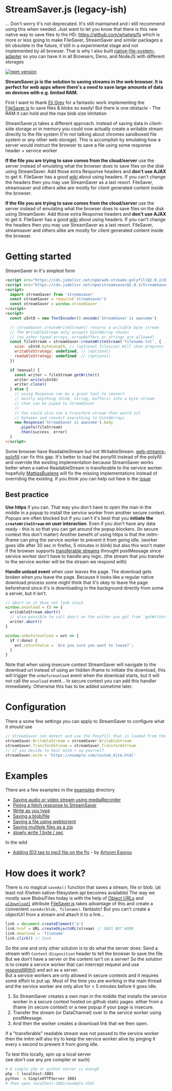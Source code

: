 StreamSaver.js (legacy-ish)
===========================

... Don't worry it's not deprecated. It's still maintained and i still recommend 
using this when needed. Just want to let you know that there is this new native way
to save files to the HD: https://github.com/whatwg/fs which is more
or less going to make FileSaver, StreamSaver and similar packages a bit obsolete
in the future, it'still in a experimental stage and not implemented by all browser.
That is why I also built [native-file-system-adapter](https://github.com/jimmywarting/native-file-system-adapter)
so you can have it in all Browsers, Deno, and NodeJS with different storages

[![npm version][npm-image]][npm-url]

**StreamSaver.js is the solution to saving streams in the web browser.
It is perfect for web apps where there's a need to save large amounts of data on devices with e.g. limited RAM.**

First I want to thank [Eli Grey][1] for a fantastic work implementing the
[FileSaver.js][2] to save files & blobs so easily!
But there is one obstacle - The RAM it can hold and the max blob size limitation

StreamSaver.js takes a different approach. Instead of saving data in client-side
storage or in memory you could now actually create a writable stream directly to
the file system (I'm not talking about chromes sandboxed file system or any other
web storage). This is accomplish by emulating how a server would instruct the
browser to save a file using some response header + service worker

**If the file you are trying to save comes from the cloud/server** use the server instead
of emulating what the browser does to save files on the disk using StreamSaver.
Add those extra Response headers and **don't use AJAX** to get it. FileSaver has
a good [wiki](https://github.com/eligrey/FileSaver.js/wiki/Saving-a-remote-file)
about using headers. If you can't change the headers then you may use StreamSaver
as a last resort. FileSaver, streamsaver and others alike are mostly for client
generated content inside the browser.

**If the file you are trying to save comes from the cloud/server** use the server instead
of emulating what the browser does to save files on the disk using StreamSaver.
Add those extra Response headers and **don't use AJAX** to get it. FileSaver has
a good [wiki](https://github.com/eligrey/FileSaver.js/wiki/Saving-a-remote-file)
about using headers. If you can't change the headers then you may use StreamSaver
as a last resort. FileSaver, streamsaver and others alike are mostly for client
generated content inside the browser.

Getting started
===============
StreamSaver in it's simplest form
```html
<script src="https://cdn.jsdelivr.net/npm/web-streams-polyfill@2.0.2/dist/ponyfill.min.js"></script>
<script src="https://cdn.jsdelivr.net/npm/streamsaver@2.0.3/StreamSaver.min.js"></script>
<script>
  import streamSaver from 'streamsaver'
  const streamSaver = require('streamsaver')
  const streamSaver = window.streamSaver
</script>
<script>
  const uInt8 = new TextEncoder().encode('StreamSaver is awesome')

  // streamSaver.createWriteStream() returns a writable byte stream
  // The WritableStream only accepts Uint8Array chunks
  // (no other typed arrays, arrayBuffers or strings are allowed)
  const fileStream = streamSaver.createWriteStream('filename.txt', {
    size: uInt8.byteLength, // (optional filesize) Will show progress
    writableStrategy: undefined, // (optional)
    readableStrategy: undefined  // (optional)
  })

  if (manual) {
    const writer = fileStream.getWriter()
    writer.write(uInt8)
    writer.close()
  } else {
    // using Response can be a great tool to convert
    // mostly anything (blob, string, buffers) into a byte stream
    // that can be piped to StreamSaver
    //
    // You could also use a transform stream that would sit
    // between and convert everything to Uint8Arrays
    new Response('StreamSaver is awesome').body
      .pipeTo(fileStream)
      .then(success, error)
  }
</script>
```

Some browser have ReadableStream but not WritableStream. [web-streams-polyfill](https://github.com/MattiasBuelens/web-streams-polyfill) can fix this gap. It's better to load the ponyfill instead of the polyfill and override the existing implementation because StreamSaver works better when a native ReadableStream is transferable to the service worker. hopefully [MattiasBuelens](https://github.com/MattiasBuelens) will fix the missing implementations instead of overriding the existing. If you think you can help out here is the [issue](https://github.com/MattiasBuelens/web-streams-polyfill/issues/20)

## Best practice

**Use https** if you can. That way you don't have to open the man in the middle
in a popup to install the service worker from another secure context. Popups are often blocked
but if you can't it's best that you **initiate the `createWriteStream`
on user interaction**. Even if you don't have any data ready - this is so that you can get around the popup blockers. (In secure context this don't matter)
Another benefit of using https is that the mitm-iframe can ping the service worker to prevent it from going idle. (worker goes idle after 30 sec in firefox, 5 minutes in blink) but also this won't mater if the browser supports [transferable streams](https://github.com/whatwg/streams/blob/master/transferable-streams-explainer.md) throught postMessage since service worker don't have to handle any logic. (the stream that you transfer to the service worker will be the stream we respond with)

**Handle unload event** when user leaves the page. The download gets broken when you leave the page.
Because it looks like a regular native download process some might think that it's okey to leave the page beforehand since it's is downloading in the background directly from some a server, but it isn't.

```js
// abort so it dose not look stuck
window.onunload = () => {
  writableStream.abort()
  // also possible to call abort on the writer you got from `getWriter()`
  writer.abort()
}

window.onbeforeunload = evt => {
  if (!done) {
    evt.returnValue = `Are you sure you want to leave?`;
  }
}
```
Note that when using insecure context StreamSaver will navigate to the download url instead of using an hidden iframe to initiate the download, this will trigger the `onbefureunload` event when the download starts, but it will not call the `onunload` event... In secure context you can add this handler immediately. Otherwise this has to be added sometime later.

# Configuration

There a some few settings you can apply to StreamSaver to configure what it should use

```js
// StreamSaver can detect and use the Ponyfill that is loaded from the cdn.
streamSaver.WritableStream = streamSaver.WritableStream
streamSaver.TransformStream = streamSaver.TransformStream
// if you decide to host mitm + sw yourself
streamSaver.mitm = 'https://example.com/custom_mitm.html'
```

Examples
========

There are a few examples in the [examples] directory

- [Saving audio or video stream using mediaRecorder](https://jimmywarting.github.io/StreamSaver.js/examples/media-stream.html)
- [Piping a fetch response to StreamSaver](https://jimmywarting.github.io/StreamSaver.js/examples/fetch.html)
- [Write as you type](https://jimmywarting.github.io/StreamSaver.js/examples/plain-text.html)
- [Saving a blob/file](https://jimmywarting.github.io/StreamSaver.js/examples/saving-a-blob.html)
- [Saving a file using webtorrent](https://jimmywarting.github.io/StreamSaver.js/examples/torrent.html)
- [Saving multiple files as a zip](https://jimmywarting.github.io/StreamSaver.js/examples/saving-multiple-files.html)
- [slowly write 1 byte / sec](https://jimmywarting.github.io/StreamSaver.js/examples/write-slowly.html)

In the wild
- [Adding ID3 tag to mp3 file on the fly](https://egoroof.github.io/browser-id3-writer/stream.html) - by [Artyom Egorov](https://github.com/egoroof)


How does it work?
=====================
There is no magical `saveAs()` function that saves a stream, file or blob. (at least not if/when native-filesystem api becomes available)
The way we mostly save Blobs/Files today is with the help of [Object URLs](https://developer.mozilla.org/en-US/docs/Web/API/URL/createObjectURL) and  [`a[download]`][5] attribute
[FileSaver.js][2] takes advantage of this and create a convenient `saveAs(blob, filename)`. fantastic! But you can't create a objectUrl from a stream and attach
it to a link...
```javascript
link = document.createElement('a')
link.href = URL.createObjectURL(stream) // DOES NOT WORK
link.download = 'filename'
link.click() // Save
```
So the one and only other solution is to do what the server does: Send a stream
with `Content-Disposition` header to tell the browser to save the file.
But we don't have a server or the content isn't on a server! So the solution is to create a service worker
that can intercept request and use [respondWith()][4] and act as a server.<br>
But a service workers are only allowed in secure contexts and it requires some effort to put up. Most of the time you are working in the main thread and the service worker are only alive for < 5 minutes before it goes idle.<br>

 1. So StreamSaver creates a own man in the middle that installs the service worker in a secure context hosted on github static pages. either from a iframe (in secure context) or a new popup if your page is insecure.
 2. Transfer the stream (or DataChannel) over to the service worker using postMessage.
 3. And then the worker creates a download link that we then open.

if a "transferable" readable stream was not passed to the service worker then the mitm will also try to keep the service worker alive by pinging it every x second to prevent it from going idle.

To test this locally, spin up a local server<br>
(we don't use any pre compiler or such)
```bash
# A simple php or python server is enough
php -S localhost:3001
python -m SimpleHTTPServer 3001
# then open localhost:3001/example.html
```


[1]: https://github.com/eligrey
[2]: https://github.com/eligrey/FileSaver.js
[3]: https://github.com/jimmywarting/StreamSaver.js/blob/master/example.html
[4]: https://developer.mozilla.org/en-US/docs/Web/API/FetchEvent/respondWith
[5]: https://developer.mozilla.org/en/docs/Web/HTML/Element/a#attr-download
[6]: https://developer.mozilla.org/en-US/docs/Web/API/Service_Worker_API
[7]: https://developer.mozilla.org/en-US/docs/Web/API/MessageChannel
[8]: https://developer.mozilla.org/en-US/docs/Web/API/MessagePort/postMessage
[9]: https://developer.mozilla.org/en/docs/Web/API/Fetch_API
[10]: https://developer.mozilla.org/en-US/docs/Web/API/FetchEvent/respondWith
[11]: https://developer.mozilla.org/en/docs/Web/HTML/Element/iframe
[12]: https://developer.mozilla.org/en-US/docs/Web/API/Window/open
[13]: https://developer.mozilla.org/en-US/docs/Web/API/Response
[14]: https://streams.spec.whatwg.org/#rs-class
[ReadableStream]: https://developer.mozilla.org/en-US/docs/Web/API/ReadableStream
[WritableStream]: https://developer.mozilla.org/en-US/docs/Web/API/WritableStream
[15]: https://www.npmjs.com/package/@mattiasbuelens/web-streams-polyfill
[16]: https://developer.microsoft.com/en-us/microsoft-edge/platform/status/fetchapi
[19]: https://webtorrent.io
[examples]: https://github.com/jimmywarting/StreamSaver.js/blob/master/examples
[npm-image]: https://img.shields.io/npm/v/streamsaver.svg?style=flat-square
[npm-url]: https://www.npmjs.com/package/streamsaver
